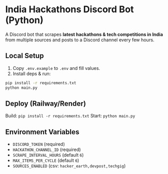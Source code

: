 # India Hackathons Discord Bot (Python)

A Discord bot that scrapes **latest hackathons & tech competitions in India** from multiple sources and posts to a Discord channel every few hours.

## Local Setup
1) Copy `.env.example` to `.env` and fill values.
2) Install deps & run:
```bash
pip install -r requirements.txt
python main.py
```

## Deploy (Railway/Render)
Build: `pip install -r requirements.txt`
Start: `python main.py`

## Environment Variables
- `DISCORD_TOKEN` (required)
- `HACKATHON_CHANNEL_ID` (required)
- `SCRAPE_INTERVAL_HOURS` (default `6`)
- `MAX_ITEMS_PER_CYCLE` (default `6`)
- `SOURCES_ENABLED` (csv: `hacker_earth,devpost,techgig`)
